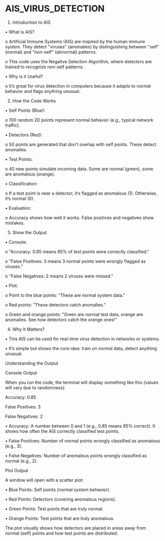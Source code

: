 # AIS_VIRUS_DETECTION
1. Introduction to AIS
   
•	What is AIS? 

o	Artificial Immune Systems (AIS) are inspired by the human immune system. They detect "viruses" (anomalies) by distinguishing between "self" (normal) and "non-self" (abnormal) patterns.

o	This code uses the Negative Selection Algorithm, where detectors are trained to recognize non-self patterns.

•	Why is it Useful? 

o	It’s great for virus detection in computers because it adapts to normal behavior and flags anything unusual.

2. How the Code Works
   
•	Self Points (Blue): 

o	100 random 2D points represent normal behavior (e.g., typical network traffic).

•	Detectors (Red): 

o	50 points are generated that don’t overlap with self points. These detect anomalies.

•	Test Points: 

o	40 new points simulate incoming data. Some are normal (green), some are anomalous (orange).

•	Classification: 

o	If a test point is near a detector, it’s flagged as anomalous (1). Otherwise, it’s normal (0).

•	Evaluation: 

o	Accuracy shows how well it works. False positives and negatives show mistakes.

3. Show the Output

•	Console: 

o	"Accuracy: 0.85 means 85% of test points were correctly classified."

o	"False Positives: 3 means 3 normal points were wrongly flagged as viruses."

o	"False Negatives: 2 means 2 viruses were missed."

•	Plot: 

o	Point to the blue points: "These are normal system data."

o	Red points: "These detectors catch anomalies."

o	Green and orange points: "Green are normal test data, orange are anomalies. See how detectors catch the orange ones!"

4. Why It Matters?

•	This AIS can be used for real-time virus detection in networks or systems.

•	It’s simple but shows the core idea: train on normal data, detect anything unusual.

Understanding the Output

Console Output

When you run the code, the terminal will display something like this (values will vary due to randomness):

Accuracy: 0.85

False Positives: 3

False Negatives: 2

•	Accuracy: A number between 0 and 1 (e.g., 0.85 means 85% correct). It shows how often the AIS correctly classified test points.

•	False Positives: Number of normal points wrongly classified as anomalous (e.g., 3).

•	False Negatives: Number of anomalous points wrongly classified as normal (e.g., 2).

Plot Output

A window will open with a scatter plot:

•	Blue Points: Self points (normal system behavior).

•	Red Points: Detectors (covering anomalous regions).

•	Green Points: Test points that are truly normal.

•	Orange Points: Test points that are truly anomalous.

The plot visually shows how detectors are placed in areas away from normal (self) points and how test points are distributed.
